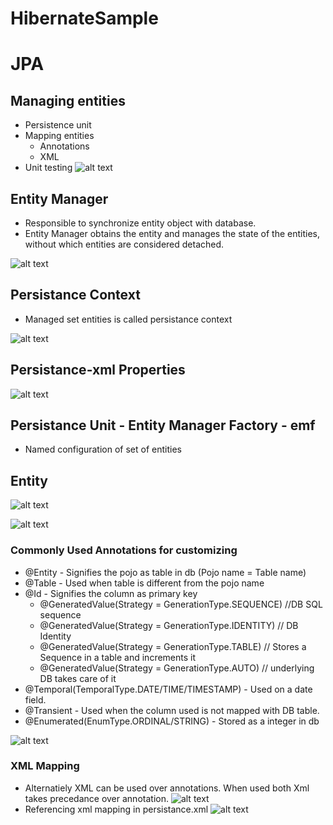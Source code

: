 # HibernateSample

# JPA

## Managing entities
- Persistence unit
- Mapping entities
  - Annotations
  - XML
- Unit testing
![alt text](https://github.com/sasi86/HibernateSample/blob/master/jpa/jpa_images/1.Managing%20Entities.png)


## Entity Manager
- Responsible to synchronize entity object with database.
- Entity Manager obtains the entity and manages the state of the entities, without which entities are considered detached.

![alt text](https://github.com/sasi86/HibernateSample/blob/master/jpa/jpa_images/2.Entity%20Manager.png)

## Persistance Context
- Managed set entities is called persistance context

![alt text](https://github.com/sasi86/HibernateSample/blob/master/jpa/jpa_images/3.Persistance_xml.png)

## Persistance-xml Properties

![alt text](https://github.com/sasi86/HibernateSample/blob/master/jpa/jpa_images/4.props_persistance.png)

## Persistance Unit - Entity Manager Factory - emf
- Named configuration of set of entities

## Entity

![alt text](https://github.com/sasi86/HibernateSample/blob/master/jpa/jpa_images/5.Entity%20Mapping.png)

![alt text](https://github.com/sasi86/HibernateSample/blob/master/jpa/jpa_images/6.%20Configuration%20by%20convention.png)

### Commonly Used Annotations for customizing

- @Entity - Signifies the pojo as table in db (Pojo name = Table name)
- @Table - Used when table is different from the pojo name
- @Id - Signifies the column as primary key
  - @GeneratedValue(Strategy = GenerationType.SEQUENCE) //DB SQL sequence 
  - @GeneratedValue(Strategy = GenerationType.IDENTITY) // DB Identity
  - @GeneratedValue(Strategy = GenerationType.TABLE) // Stores a Sequence in a table and increments it
  - @GeneratedValue(Strategy = GenerationType.AUTO) // underlying DB takes care of it
- @Temporal(TemporalType.DATE/TIME/TIMESTAMP) - Used on a date field.
- @Transient - Used when the column used is  not mapped with DB table.
- @Enumerated(EnumType.ORDINAL/STRING) - Stored as a integer in db

![alt text](https://github.com/sasi86/HibernateSample/blob/master/jpa/jpa_images/7.Customizing%20Entity.png)


### XML Mapping
- Alternatiely XML can be used over annotations. When used both Xml takes precedance over annotation.
![alt text](https://github.com/sasi86/HibernateSample/blob/master/jpa/jpa_images/8.XML%20Mapping.png)
- Referencing xml mapping in persistance.xml
![alt text](https://github.com/sasi86/HibernateSample/blob/master/jpa/jpa_images/9.Refer%20Persistance.png)


